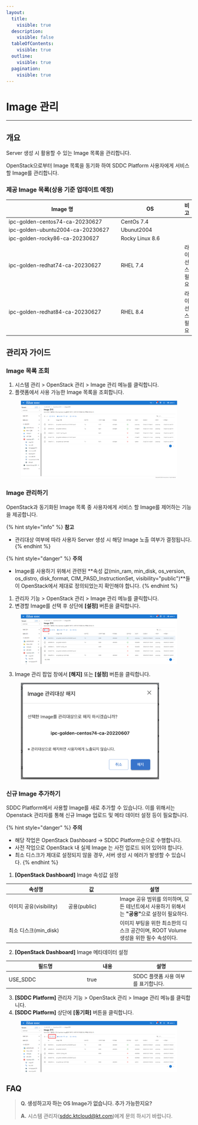 ```yaml
---
layout:
  title:
    visible: true
  description:
    visible: false
  tableOfContents:
    visible: true
  outline:
    visible: true
  pagination:
    visible: true
---
```


# Image 관리

***

## 개요

Server 생성 시 활용할 수 있는 Image 목록을 관리합니다.

OpenStack으로부터 Image 목록을 동기화 하여 SDDC Platform 사용자에게 서비스할 Image를 관리합니다.

### 제공 Image 목록(상용 기준 업데이트 예정)

<table><thead><tr><th width="355.73003581868903">Image 명</th><th width="183">OS</th><th>비고</th></tr></thead><tbody><tr><td>ipc-golden-centos74-ca-20230627</td><td>CentOs 7.4</td><td></td></tr><tr><td>ipc-golden-ubuntu2004-ca-20230627</td><td>Ubunut2004</td><td></td></tr><tr><td>ipc-golden-rocky86-ca-20230627</td><td>Rocky Linux 8.6</td><td></td></tr><tr><td>ipc-golden-redhat74-ca-20230627</td><td>RHEL 7.4</td><td>라이선스 필요</td></tr><tr><td>ipc-golden-redhat84-ca-20230627</td><td>RHEL 8.4</td><td>라이선스 필요</td></tr></tbody></table>



## 관리자 가이드

### Image 목록 조회

1. 시스템 관리 > OpenStack 관리 > Image 관리 메뉴를 클릭합니다.
2. 플랫폼에서 사용 가능한 Image 목록을 조회합니다.

<figure><img src="../../.gitbook/assets/image (744).png" alt=""><figcaption></figcaption></figure>

### Image 관리하기

OpenStack과 동기화된 Image 목록 중 사용자에게 서비스 할 Image를 제어하는 기능을 제공합니다.

{% hint style="info" %}
**참고**

* 관리대상 여부에 따라 사용자 Server 생성 시 해당 Image 노출 여부가 결정됩니다.
{% endhint %}

{% hint style="danger" %}
**주의**

* Image를 사용하기 위해서 관련된 **속성 값(min\_ram, min\_disk, os\_version, os\_distro, disk\_format, CIM\_PASD\_InstructionSet, visibility="public")**들이 OpenStack에서 제대로 정의되었는지 확인해야 합니다.
{% endhint %}

1. 관리자 기능 > OpenStack 관리 > Image 관리 메뉴를 클릭합니다.
2. 변경할 Image를 선택 후 상단에 **\[설정]** 버튼을 클릭합니다.

<figure><img src="../../.gitbook/assets/image (746).png" alt=""><figcaption></figcaption></figure>

3. Image 관리 팝업 창에서 **\[해지]** 또는 **\[설정]** 버튼을 클릭합니다.

<figure><img src="../../.gitbook/assets/image (307).png" alt="" width="375"><figcaption></figcaption></figure>

### 신규 Image 추가하기

SDDC Platform에서 사용할 Image를 새로 추가할 수 있습니다. 이를 위해서는 Openstack 관리자를 통해 신규 Image 업로드 및 메타 데이터 설정 등이 필요합니다.

{% hint style="danger" %}
**주의**

* 해당 작업은 OpenStack Dashboard -> SDDC Platform순으로 수행합니다.
* 사전 작업으로 OpenStack 내 실제 Image 는 사전 업로드 되어 있어야 합니다.
* 최소 디스크가 제대로 설정되지 않을 경우, 서버 생성 시 에러가 발생할 수 있습니다.
{% endhint %}

1. **\[OpenStack Dashboard]** Image 속성값 설정

<table><thead><tr><th width="147.5008872763442">속성명</th><th width="126">값</th><th>설명</th></tr></thead><tbody><tr><td>이미지 공유(visibility)</td><td>공용(public)</td><td>Image 공유 범위를 의미하며, 모든 테넌트에서 사용하기 위해서는 <strong>"공용"</strong>으로 설정이 필요하다.</td></tr><tr><td>최소 디스크(min_disk)</td><td></td><td>이미지 부팅을 위한 최소한의 디스크 공간이며, ROOT Volume 생성을 위한 필수 속성이다.</td></tr></tbody></table>

2. **\[OpenStack Dashboard]** Image 메타데이터 설정

<table><thead><tr><th width="198.5008872763442">필드명</th><th width="111">내용</th><th>설명</th></tr></thead><tbody><tr><td>USE_SDDC</td><td>true</td><td>SDDC 플랫폼 사용 여부를 표기합니다.</td></tr></tbody></table>

3. **\[SDDC Platform]** 관리자 기능 > OpenStack 관리 > Image 관리 메뉴를 클릭합니다.
4. **\[SDDC Platform]** 상단에 **\[동기화]** 버튼을 클릭합니다.

<figure><img src="../../.gitbook/assets/image (745).png" alt=""><figcaption></figcaption></figure>

## FAQ

> **Q. 생성하고자 하는 OS Image가 없습니다. 추가 가능한지요?**
>
> **A.** 시스템 관리자(sddc.ktcloud@kt.com)에게 문의 하시기 바랍니다.

